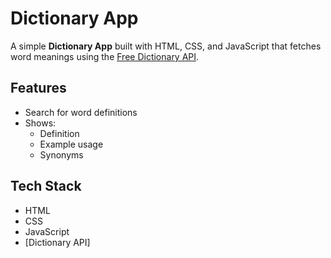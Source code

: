 # Dictionary App

A simple **Dictionary App** built with HTML, CSS, and JavaScript that fetches word meanings using the [Free Dictionary API](https://dictionaryapi.dev/).

## Features
- Search for word definitions
- Shows:
  -  Definition  
  -  Example usage  
  -  Synonyms  

##  Tech Stack
- HTML
- CSS
- JavaScript
- [Dictionary API]

